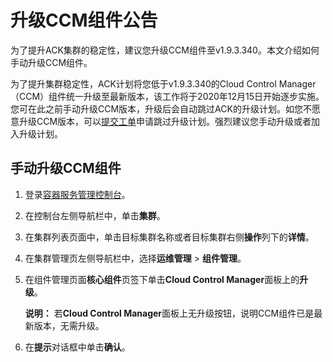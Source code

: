 # 升级CCM组件公告

为了提升ACK集群的稳定性，建议您升级CCM组件至v1.9.3.340。本文介绍如何手动升级CCM组件。

为了提升集群稳定性，ACK计划将您低于v1.9.3.340的Cloud Control Manager （CCM）组件统一升级至最新版本，该工作将于2020年12月15日开始逐步实施。您可在此之前手动升级CCM版本，升级后会自动跳过ACK的升级计划。如您不愿意升级CCM版本，可以[提交工单](https://selfservice.console.aliyun.com/ticket/createIndex)申请跳过升级计划。强烈建议您手动升级或者加入升级计划。

## 手动升级CCM组件

1.  登录[容器服务管理控制台](https://cs.console.aliyun.com)。

2.  在控制台左侧导航栏中，单击**集群**。

3.  在集群列表页面中，单击目标集群名称或者目标集群右侧**操作**列下的**详情**。

4.  在集群管理页左侧导航栏中，选择**运维管理** \> **组件管理**。

5.  在组件管理页面**核心组件**页签下单击**Cloud Control Manager**面板上的**升级**。

    **说明：** 若**Cloud Control Manager**面板上无升级按钮，说明CCM组件已是最新版本，无需升级。

6.  在**提示**对话框中单击**确认**。


